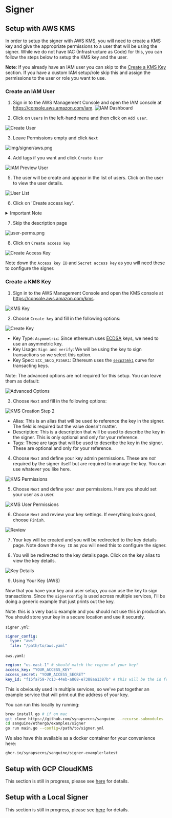 # Signer

## Setup with AWS KMS

In order to setup the signer with AWS KMS, you will need to create a KMS key and give the appropriate permissions to a user that will be using the signer. While we do not have IAC (Infrastructure as Code) for this, you can follow the steps below to setup the KMS key and the user.

**Note**: If you already have an IAM user you can skip to the [Create a KMS Key](#create-a-kms-key) section. If you have a custom IAM setup/role skip this and assign the permissions to the user or role you want to use.

### Create an IAM User

1. Sign in to the AWS Management Console and open the IAM console at https://console.aws.amazon.com/iam.
![IAM Dashboard](img/signer/aws/iam-dash.png)

2. Click on `Users` in the left-hand menu and then click on `Add user`.

![Create User](img/signer/aws/kms-user.png)

3. Leave Permissions empty and click `Next`

![img/signer/aws.png](img/signer/aws/perms.png)

4. Add tags if you want and click `Create User`

![IAM Preview User](img/signer/aws/iam-preview-user.png)

5. The user will be create and appear in the list of users. Click on the user to view the user details.

![User List](img/signer/aws/user-list.png)

6. Click on 'Create access key'.

<details>
  <summary>Important Note</summary>
<p>
In the example above, we use access keys & secrets to authenticate the user. This is not recommended for production use. There are a lot of ways to authenticate users in AWS and the "Best Practices & alternatives" page below will tell you the best way to authenticate. Since we're only covering access key & secret, we'll ignore these other methods. The AWS documentation is very good and you can find more information on the best practices & alternatives [here](https://docs.aws.amazon.com/IAM/latest/UserGuide/best-practices.html).
</p>
</details>


7. Skip the description page

![user-perms.png](img/signer/aws/user-perms.png)

8. Click on `Create access key`

![Create Access Key](img/signer/aws/create-acces-key.png)

Note down the `Access key ID` and `Secret access key` as you will need these to configure the signer.

### Create a KMS Key
1. Sign in to the AWS Management Console and open the KMS console at https://console.aws.amazon.com/kms.

![KMS Key](img/signer/aws/kms-1.png)

2. Choose `Create key` and fill in the following options:

![Create Key](img/signer/aws/kms-2.png)

- Key Type: `Asymmetric`: Since ethereum uses [ECDSA](https://en.wikipedia.org/wiki/Elliptic_Curve_Digital_Signature_Algorithm) keys, we need to use an asymmetric key.
- Key Usage: `Sign and verify`: We will be using the key to sign transactions so we select this option.
- Key Spec: `ECC_SECG_P256K1`: Ethereum uses the [`secp256k1`](https://en.bitcoin.it/wiki/Secp256k1) curve for transacting keys.

Note: The advanced options are not required for this setup. You can leave them as default:

![Advanced Options](img/signer/aws/kms-advanced.png)

3. Choose `Next` and fill in the following options:

![KMS Creation Step 2](img/signer/aws/kms-labels.png)

- Alias: This is an alias that will be used to reference the key in the signer. The field is required but the value doesn't matter.
- Description: This is a description that will be used to describe the key in the signer. This is only optional and only for your reference.
- Tags: These are tags that will be used to describe the key in the signer. These are optional and only for your reference.

4. Choose `Next` and define your key admin permissions. These are *not* required by the signer itself but are required to manage the key. You can use whatever you like here.

![KMS Permissions](img/signer/aws/kms-permissons.png)

5. Choose `Next` and define your user permissions. Here you should set your user as a user.

![KMS User Permissions](img/signer/aws/kms-user-permissions.png)

6. Choose `Next` and review your key settings. If everything looks good, choose `Finish`.

![Review](img/signer/aws/review.png)

7. Your key will be created and you will be redirected to the key details page. Note down the `Key ID` as you will need this to configure the signer.

8. You will be redirected to the key details page. Click on the key alias to view the key details.

![Key Details](img/signer/aws/key-details.png)

9. Using Your Key (AWS)

Now that you have your key and user setup, you can use the key to sign transactions. Since the `signerconfig` is used across multiple services, I'll be doing a generic example that just prints out the key.

Note: this is a very basic example and you should not use this in production. You should store your key in a secure location and use it securely.


`signer.yml`:
```yaml
signer_config:
  type: "aws"
  file: "/path/to/aws.yaml"
```

`aws.yaml`:
```yaml
region: "us-east-1" # should match the region of your key!
access_key: "YOUR_ACCESS_KEY"
access_secret: "YOUR_ACCESS_SECRET"
key_id: "f15fa759-7c13-44eb-a868-e7388aa1387b" # this will be the id from above.
```

This is obviously used in multiple services, so we've put together an example service that will print out the address of your key.

You can run this locally by running:

```bash
brew install go # if on mac
git clone https://github.com/synapsecns/sanguine --recurse-submodules
cd sanguine/ethergo/examples/signer
go run main.go --config=/path/to/signer.yml
```

We also have this available as a docker container for your convenience here:

`ghcr.io/synapsecns/sanguine/signer-example:latest`

## Setup with GCP CloudKMS

This section is still in progress, please see [here](https://pkg.go.dev/github.com/synapsecns/sanguine/ethergo@v0.9.0/signer/signer#section-readme) for details.

## Setup with a Local Signer

This section is still in progress, please see [here](https://pkg.go.dev/github.com/synapsecns/sanguine/ethergo@v0.9.0/signer/signer#section-readme) for details.
